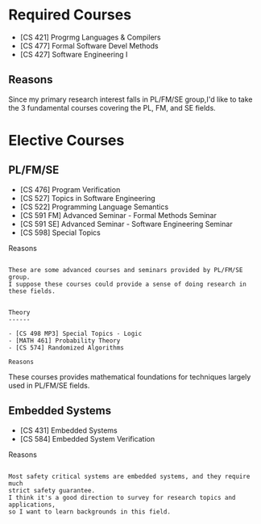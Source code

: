 Required Courses
================

- [CS 421] Progrmg Languages & Compilers
- [CS 477] Formal Software Devel Methods
- [CS 427] Software Engineering I

Reasons
-------

Since my primary research interest falls in PL/FM/SE group,I'd like to take the
3 fundamental courses covering the PL, FM, and SE fields.


Elective Courses
================

PL/FM/SE
--------
- [CS 476] Program Verification
- [CS 527] Topics in Software Engineering
- [CS 522] Programming Language Semantics
- [CS 591 FM] Advanced Seminar - Formal Methods Seminar
- [CS 591 SE] Advanced Seminar - Software Engineering Seminar
- [CS 598] Special Topics

Reasons
~~~~~~~

These are some advanced courses and seminars provided by PL/FM/SE group.
I suppose these courses could provide a sense of doing research in these fields. 


Theory
------

- [CS 498 MP3] Special Topics - Logic
- [MATH 461] Probability Theory
- [CS 574] Randomized Algorithms

Reasons
~~~~~~~

These courses provides mathematical foundations for techniques largely used in
PL/FM/SE fields.


Embedded Systems
----------------

- [CS 431] Embedded Systems
- [CS 584] Embedded System Verification

Reasons
~~~~~~~

Most safety critical systems are embedded systems, and they require much
strict safety guarantee.
I think it's a good direction to survey for research topics and applications,
so I want to learn backgrounds in this field.
